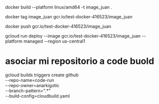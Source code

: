 docker build --platform linux/amd64 -t image_juan .

docker tag image_juan gcr.io/test-docker-416523/image_juan

docker push gcr.io/test-docker-416523/image_juan

gcloud run deploy --image gcr.io/test-docker-416523/image_juan --platform managed --region us-central1

 
 # asociar mi repositorio a code buold
 gcloud builds triggers create github \
--repo-name=code-run \
--repo-owner=anarkigotic \
--branch-pattern=".*" \
--build-config=cloudbuild.yaml